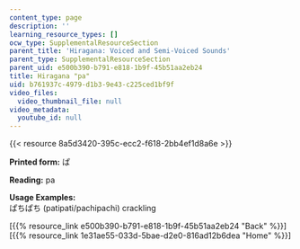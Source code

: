 ```yaml
---
content_type: page
description: ''
learning_resource_types: []
ocw_type: SupplementalResourceSection
parent_title: 'Hiragana: Voiced and Semi-Voiced Sounds'
parent_type: SupplementalResourceSection
parent_uid: e500b390-b791-e818-1b9f-45b51aa2eb24
title: Hiragana "pa"
uid: b761937c-4979-d1b3-9e43-c225ced1bf9f
video_files:
  video_thumbnail_file: null
video_metadata:
  youtube_id: null
---
```


{{< resource 8a5d3420-395c-ecc2-f618-2bb4ef1d8a6e >}}

**Printed form:** ぱ

**Reading:** pa

**Usage Examples:**  
ぱちぱち (patipati/pachipachi) crackling

  
\[{{% resource_link e500b390-b791-e818-1b9f-45b51aa2eb24 "Back" %}}\]  
\[{{% resource_link 1e31ae55-033d-5bae-d2e0-816ad12b6dea "Home" %}}\]